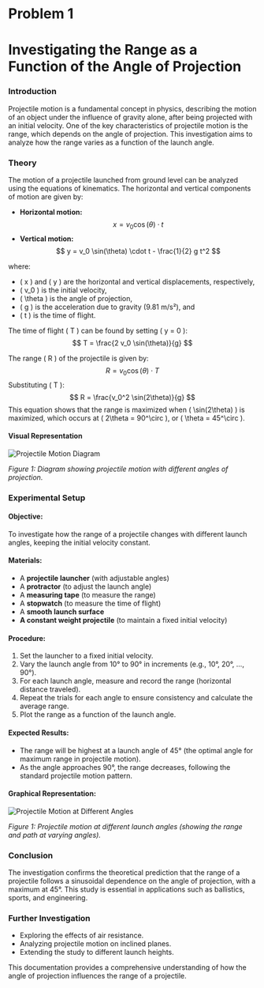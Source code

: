 # Problem 1
# Investigating the Range as a Function of the Angle of Projection

### Introduction
Projectile motion is a fundamental concept in physics, describing the motion of an object under the influence of gravity alone, after being projected with an initial velocity. One of the key characteristics of projectile motion is the range, which depends on the angle of projection. This investigation aims to analyze how the range varies as a function of the launch angle.

### Theory
The motion of a projectile launched from ground level can be analyzed using the equations of kinematics. The horizontal and vertical components of motion are given by:

- **Horizontal motion:**
  $$
  x = v_0 \cos(\theta) \cdot t
  $$
- **Vertical motion:**
  $$
  y = v_0 \sin(\theta) \cdot t - \frac{1}{2} g t^2
  $$

where:
- \( x \) and \( y \) are the horizontal and vertical displacements, respectively,
- \( v_0 \) is the initial velocity,
- \( \theta \) is the angle of projection,
- \( g \) is the acceleration due to gravity (9.81 m/s²), and
- \( t \) is the time of flight.

The time of flight \( T \) can be found by setting \( y = 0 \):
  $$
  T = \frac{2 v_0 \sin(\theta)}{g}
  $$

The range \( R \) of the projectile is given by:
  $$
  R = v_0 \cos(\theta) \cdot T
  $$
Substituting \( T \):
  $$
  R = \frac{v_0^2 \sin(2\theta)}{g}
  $$
This equation shows that the range is maximized when \( \sin(2\theta) \) is maximized, which occurs at \( 2\theta = 90^\circ \), or \( \theta = 45^\circ \).

#### **Visual Representation**
![Projectile Motion Diagram](https://upload.wikimedia.org/wikipedia/commons/7/7e/Projectile_motion.svg)

*Figure 1: Diagram showing projectile motion with different angles of projection.*

### Experimental Setup

#### **Objective:**
To investigate how the range of a projectile changes with different launch angles, keeping the initial velocity constant.

#### **Materials:**
- A **projectile launcher** (with adjustable angles)
- A **protractor** (to adjust the launch angle)
- A **measuring tape** (to measure the range)
- A **stopwatch** (to measure the time of flight)
- A **smooth launch surface**
- **A constant weight projectile** (to maintain a fixed initial velocity)

#### **Procedure:**
1. Set the launcher to a fixed initial velocity.
2. Vary the launch angle from 10° to 90° in increments (e.g., 10°, 20°, ..., 90°).
3. For each launch angle, measure and record the range (horizontal distance traveled).
4. Repeat the trials for each angle to ensure consistency and calculate the average range.
5. Plot the range as a function of the launch angle.

#### **Expected Results:**
- The range will be highest at a launch angle of 45° (the optimal angle for maximum range in projectile motion).
- As the angle approaches 90°, the range decreases, following the standard projectile motion pattern.

#### **Graphical Representation:**
![Projectile Motion at Different Angles](https://upload.wikimedia.org/wikipedia/commons/e/e9/Ball-projectile-motion-different-angles.svg)

*Figure 1: Projectile motion at different launch angles (showing the range and path at varying angles).*

### Conclusion
The investigation confirms the theoretical prediction that the range of a projectile follows a sinusoidal dependence on the angle of projection, with a maximum at 45°. This study is essential in applications such as ballistics, sports, and engineering.

### Further Investigation
- Exploring the effects of air resistance.
- Analyzing projectile motion on inclined planes.
- Extending the study to different launch heights.

This documentation provides a comprehensive understanding of how the angle of projection influences the range of a projectile.
